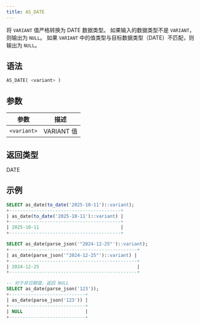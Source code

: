 ```yaml
---
title: AS_DATE
---
```


将 `VARIANT` 值严格转换为 DATE 数据类型。
如果输入的数据类型不是 `VARIANT`，则输出为 `NULL`。
如果 `VARIANT` 中的值类型与目标数据类型（DATE）不匹配，则输出为 `NULL`。

## 语法

```sql
AS_DATE( <variant> )
```

## 参数

| 参数 | 描述 |
|-------------|-------------------|
| `<variant>` | VARIANT 值 |

## 返回类型

DATE

## 示例

```sql
SELECT as_date(to_date('2025-10-11')::variant);
+-----------------------------------------+
| as_date(to_date('2025-10-11')::variant) |
+-----------------------------------------+
| 2025-10-11                              |
+-----------------------------------------+

SELECT as_date(parse_json('"2024-12-25"')::variant);
+-----------------------------------------------+
| as_date(parse_json('"2024-12-25"')::variant) |
+-----------------------------------------------+
| 2024-12-25                                    |
+-----------------------------------------------+

-- 对于非日期值，返回 NULL
SELECT as_date(parse_json('123'));
+----------------------------+
| as_date(parse_json('123')) |
+----------------------------+
| NULL                       |
+----------------------------+
```